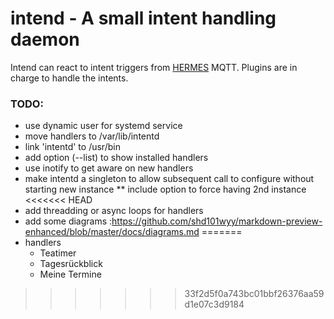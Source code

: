 # intend - A small intent handling daemon

Intend can react to intent triggers from [HERMES](https://snips.gitbook.io/tutorials/t/technical-guides/listening-to-intents-over-mqtt-using-python) MQTT. Plugins are in charge to handle the intents.

### TODO:
* use dynamic user for systemd service
* move handlers to /var/lib/intentd
* link 'intentd' to /usr/bin
* add option (--list) to show installed handlers
* use inotify to get aware on new handlers
* make intentd a singleton to allow subsequent call to configure without starting new instance
** include option to force having 2nd instance
<<<<<<< HEAD
* add threadding or async loops for handlers
* add some diagrams :https://github.com/shd101wyy/markdown-preview-enhanced/blob/master/docs/diagrams.md
=======
* handlers
  * Teatimer
  * Tagesrückblick
  * Meine Termine
>>>>>>> 33f2d5f0a743bc01bbf26376aa59d1e07c3d9184

